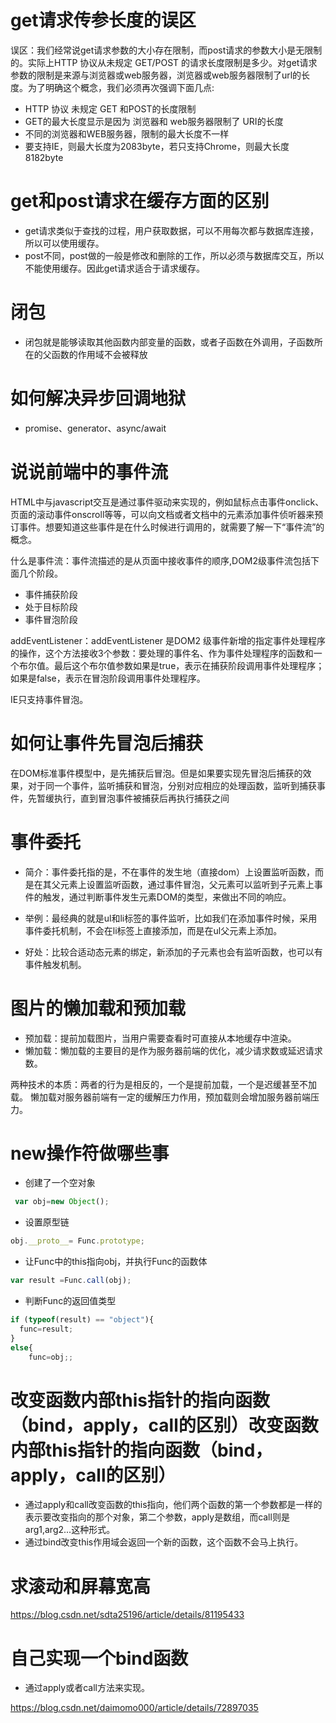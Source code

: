 # get请求传参长度的误区
误区：我们经常说get请求参数的大小存在限制，而post请求的参数大小是无限制的。实际上HTTP 协议从未规定 GET/POST 的请求长度限制是多少。对get请求参数的限制是来源与浏览器或web服务器，浏览器或web服务器限制了url的长度。为了明确这个概念，我们必须再次强调下面几点:
 - HTTP 协议 未规定 GET 和POST的长度限制
 - GET的最大长度显示是因为 浏览器和 web服务器限制了 URI的长度
 - 不同的浏览器和WEB服务器，限制的最大长度不一样
 - 要支持IE，则最大长度为2083byte，若只支持Chrome，则最大长度 8182byte

# get和post请求在缓存方面的区别
 - get请求类似于查找的过程，用户获取数据，可以不用每次都与数据库连接，所以可以使用缓存。
 - post不同，post做的一般是修改和删除的工作，所以必须与数据库交互，所以不能使用缓存。因此get请求适合于请求缓存。

# 闭包 

- 闭包就是能够读取其他函数内部变量的函数，或者子函数在外调用，子函数所在的父函数的作用域不会被释放

# 如何解决异步回调地狱

- promise、generator、async/await

# 说说前端中的事件流

HTML中与javascript交互是通过事件驱动来实现的，例如鼠标点击事件onclick、页面的滚动事件onscroll等等，可以向文档或者文档中的元素添加事件侦听器来预订事件。想要知道这些事件是在什么时候进行调用的，就需要了解一下“事件流”的概念。

什么是事件流：事件流描述的是从页面中接收事件的顺序,DOM2级事件流包括下面几个阶段。

 - 事件捕获阶段
 - 处于目标阶段
 - 事件冒泡阶段

 addEventListener：addEventListener 是DOM2 级事件新增的指定事件处理程序的操作，这个方法接收3个参数：要处理的事件名、作为事件处理程序的函数和一个布尔值。最后这个布尔值参数如果是true，表示在捕获阶段调用事件处理程序；如果是false，表示在冒泡阶段调用事件处理程序。

IE只支持事件冒泡。

# 如何让事件先冒泡后捕获

在DOM标准事件模型中，是先捕获后冒泡。但是如果要实现先冒泡后捕获的效果，对于同一个事件，监听捕获和冒泡，分别对应相应的处理函数，监听到捕获事件，先暂缓执行，直到冒泡事件被捕获后再执行捕获之间

# 事件委托

- 简介：事件委托指的是，不在事件的发生地（直接dom）上设置监听函数，而是在其父元素上设置监听函数，通过事件冒泡，父元素可以监听到子元素上事件的触发，通过判断事件发生元素DOM的类型，来做出不同的响应。

- 举例：最经典的就是ul和li标签的事件监听，比如我们在添加事件时候，采用事件委托机制，不会在li标签上直接添加，而是在ul父元素上添加。

- 好处：比较合适动态元素的绑定，新添加的子元素也会有监听函数，也可以有事件触发机制。

# 图片的懒加载和预加载

 - 预加载：提前加载图片，当用户需要查看时可直接从本地缓存中渲染。
 - 懒加载：懒加载的主要目的是作为服务器前端的优化，减少请求数或延迟请求数。

两种技术的本质：两者的行为是相反的，一个是提前加载，一个是迟缓甚至不加载。 懒加载对服务器前端有一定的缓解压力作用，预加载则会增加服务器前端压力。

# new操作符做哪些事

 - 创建了一个空对象
``` js
 var obj=new Object();
```

- 设置原型链
``` js
obj.__proto__= Func.prototype;
```
- 让Func中的this指向obj，并执行Func的函数体
``` js
var result =Func.call(obj);
```
- 判断Func的返回值类型
``` js
if (typeof(result) == "object"){
  func=result;
}
else{
    func=obj;;
```

# 改变函数内部this指针的指向函数（bind，apply，call的区别）改变函数内部this指针的指向函数（bind，apply，call的区别）

 - 通过apply和call改变函数的this指向，他们两个函数的第一个参数都是一样的表示要改变指向的那个对象，第二个参数，apply是数组，而call则是arg1,arg2...这种形式。
 - 通过bind改变this作用域会返回一个新的函数，这个函数不会马上执行。

# 求滚动和屏幕宽高

https://blog.csdn.net/sdta25196/article/details/81195433

# 自己实现一个bind函数

- 通过apply或者call方法来实现。

https://blog.csdn.net/daimomo000/article/details/72897035

